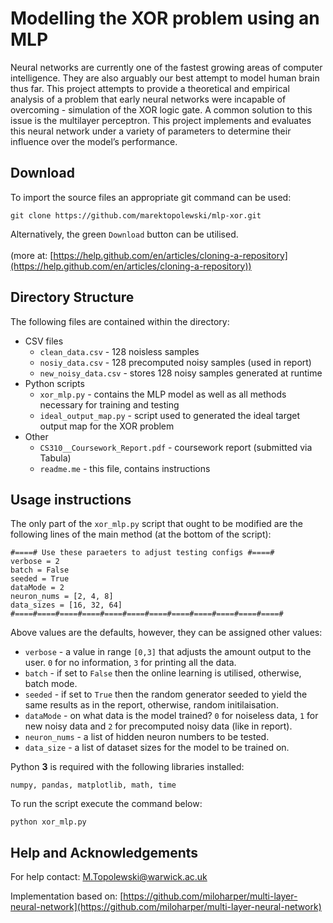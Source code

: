 # Modelling the XOR problem using an MLP
Neural networks are currently one of the fastest growing areas of computer intelligence. They are also arguably our best attempt to model human brain thus far. This project attempts to provide a theoretical and empirical analysis of a problem that early neural networks were incapable of overcoming - simulation of the XOR logic gate. A common solution to this issue is the multilayer perceptron. This project implements and evaluates this neural network under a variety of parameters to determine their influence over the model’s performance. 

## Download
To import the source files an appropriate git command can be used:
```shell
git clone https://github.com/marektopolewski/mlp-xor.git
```
Alternatively, the green `Download` button can be utilised.
\
\
(more at: [https://help.github.com/en/articles/cloning-a-repository](https://help.github.com/en/articles/cloning-a-repository))

## Directory Structure

The following files are contained within the directory:
- CSV files
	- `clean_data.csv`  - 128 noisless samples
	- `nosiy_data.csv`  - 128 precomputed noisy samples (used in report)
	- `new_noisy_data.csv`  - stores 128 noisy samples generated at runtime
- Python scripts
	- `xor_mlp.py` - contains the MLP model as well as all methods necessary for training and testing
	- `ideal_output_map.py` - script used to generated the ideal target output map for the XOR problem
- Other
	- `CS310__Coursework_Report.pdf` - coursework report (submitted via Tabula)
	- `readme.me` - this file, contains instructions


## Usage instructions
The only part of the `xor_mlp.py` script that ought to be modified are the following lines of the main method (at the bottom of the script):
```
#====# Use these paraeters to adjust testing configs #====#
verbose = 2
batch = False 
seeded = True 
dataMode = 2
neuron_nums = [2, 4, 8]
data_sizes = [16, 32, 64]
#====#====#====#====#====#====#====#====#====#====#====#====#
```
Above values are the defaults, however, they can be assigned other values:
- `verbose` - a value in range `[0,3]` that adjusts the amount output to the user. `0` for no information, `3` for printing all the data.
- `batch` - if set to `False` then the online learning is utilised, otherwise, batch mode.
- `seeded` - if set to `True` then the random generator seeded to yield the same results as in the report, otherwise, random initilaisation.
- `dataMode` - on what data is the model trained? `0` for noiseless data, `1` for new noisy data and `2` for precomputed noisy data (like in report).
- `neuron_nums` - a list of hidden neuron numbers to be tested.
- `data_size` - a list of dataset sizes for the model to be trained on.

Python **3** is required with the following libraries installed:
```
numpy, pandas, matplotlib, math, time
```
To run the script execute the command below:
```
python xor_mlp.py
```

## Help and Acknowledgements
For help contact: M.Topolewski@warwick.ac.uk

Implementation based on: [https://github.com/miloharper/multi-layer-neural-network](https://github.com/miloharper/multi-layer-neural-network)